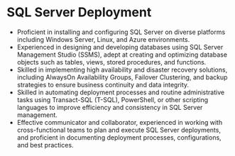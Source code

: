 # SQL Server Deployment
* Proficient in installing and configuring SQL Server on diverse platforms including Windows Server, Linux, and Azure environments.
* Experienced in designing and developing databases using SQL Server Management Studio (SSMS), adept at creating and optimizing database objects such as tables, views, stored procedures, and functions.
* Skilled in implementing high availability and disaster recovery solutions, including AlwaysOn Availability Groups, Failover Clustering, and backup strategies to ensure business continuity and data integrity.
* Skilled in automating deployment processes and routine administrative tasks using Transact-SQL (T-SQL), PowerShell, or other scripting languages to improve efficiency and consistency in SQL Server management.
* Effective communicator and collaborator, experienced in working with cross-functional teams to plan and execute SQL Server deployments, and proficient in documenting deployment processes, configurations, and best practices.